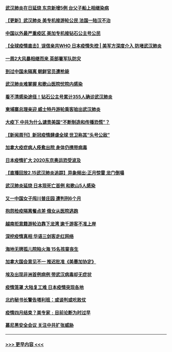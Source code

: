 #### [武汉肺炎在日延烧 东京新增5例 台父子船上相继染病](../pages/prog202/a102778538.md?t=02162302) 
#### [【更新】武汉肺炎 美专机接游轮公民 法国一陆汉不治](../pages/prog202/a102770740.md?t=02162302) 
#### [中国以外最严重疫区 美加专机接钻石公主号公民](../pages/prog202/a102778473.md?t=02162302) 
#### [【全球疫情直击】误信亲共WHO 日本疫情失控 | 美军方深度介入 防堵武汉肺炎](../pages/prog202/a102778478.md?t=02162302) 
#### [一周2大风暴相继而来 英部署军队防灾](../pages/prog202/a102778447.md?t=02162302) 
#### [到过中国未隔离 朝鲜官员遭枪毙](../pages/prog202/a102778383.md?t=02162302) 
#### [武汉肺炎难掌握 和歌山医院忧院内感染](../pages/prog202/a102778376.md?t=02162302) 
#### [看不清感染途径！钻石公主号累计355人确诊武汉肺炎](../pages/prog202/a102778335.md?t=02162302) 
#### [柬埔寨总理亲迎 威士特丹游轮乘客验出武汉肺炎](../pages/prog202/a102777842.md?t=02162302) 
#### [大疫下 中共为什么谴责美国“不断制造和传播恐慌”？](../pages/prog202/a102778285.md?t=02162302) 
#### [【新闻周刊】新冠疫情肆虐全球 世卫称其“头号公敌”](../pages/prog202/a102778196.md?t=02162302) 
#### [加拿大疫症病人痊愈出院 身体仍携带病毒](../pages/prog202/a102778061.md?t=02162302) 
#### [日本疫情扩大 2020东京奥运恐受波及](../pages/prog202/a102778049.md?t=02162302) 
#### [【直播回放2.15武汉肺炎追踪】异象频出:正月惊雷 龙门倒塌](../pages/prog202/a102777974.md?t=02162302) 
#### [武汉肺炎延烧 日本现死亡首例 和歌山5人感染](../pages/prog202/a102777815.md?t=02162302) 
#### [又一中国女子闯川普庄园 遭判刑6个月](../pages/prog202/a102777673.md?t=02162302) 
#### [抱怨检疫隔离餐点差 俄女从医院逃跑](../pages/prog202/a102777667.md?t=02162302) 
#### [越南拒意籍游轮泊靠下龙湾 逾千游客不准上岸](../pages/prog202/a102777646.md?t=02162302) 
#### [深挖疫情真相 华语三剑客走红网络](../pages/prog202/a102777624.md?t=02162302) 
#### [海地无牌孤儿院陷火海 15名孩童丧生](../pages/prog202/a102777620.md?t=02162302) 
#### [加拿大国会意见不一 推迟批准《美墨加协定》](../pages/prog202/a102777575.md?t=02162302) 
#### [埃及出现非洲首例病例 带武汉病毒却无症状](../pages/prog202/a102777559.md?t=02162302) 
#### [疫情笼罩 大陆复工难 日本疫情突现各地](../pages/prog202/a102777455.md?t=02162302) 
#### [北约秘书长警告塔利班：或谈判或吃败仗](../pages/prog202/a102777442.md?t=02162302) 
#### [疫情四月结束？美专家﹕目前论断为时过早](../pages/prog202/a102777248.md?t=02162302) 
#### [慕尼黑安全会议 关注中共扩张威胁](../pages/prog202/a102777254.md?t=02162302) 

----
#### [ >>> 更早内容 <<< ](../indexes/prog202-earlier.md)
